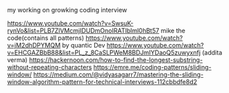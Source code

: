 my working on growking coding interview



https://www.youtube.com/watch?v=SwsuK-rynVo&list=PLB7ZlVMcmjIDUDmOnoIRATIblml0hBt57 mike the code(contains all patterns)
https://www.youtube.com/watch?v=jM2dhDPYMQM by quantic Dev
https://www.youtube.com/watch?v=EHCGAZBbB88&list=PL_z_8CaSLPWeM8BDJmIYDaoQ5zuwyxnfj (addita verma)
https://hackernoon.com/how-to-find-the-longest-substring-without-repeating-characters
https://emre.me/coding-patterns/sliding-window/
https://medium.com/@vidyasagarr7/mastering-the-sliding-window-algorithm-pattern-for-technical-interviews-112cbbdfe8d2

